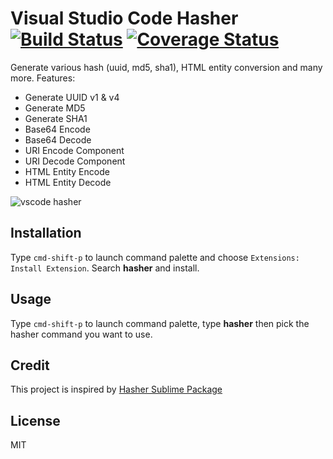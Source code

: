 # Visual Studio Code Hasher [![Build Status](https://travis-ci.org/deerawan/vscode-hasher.svg)](https://travis-ci.org/deerawan/vscode-hasher) [![Coverage Status](https://coveralls.io/repos/deerawan/vscode-hasher/badge.svg?branch=master&service=github)](https://coveralls.io/github/deerawan/vscode-hasher?branch=master)
Generate various hash (uuid, md5, sha1), HTML entity conversion and many more. Features:
- Generate UUID v1 & v4
- Generate MD5
- Generate SHA1
- Base64 Encode
- Base64 Decode
- URI Encode Component
- URI Decode Component
- HTML Entity Encode
- HTML Entity Decode

![vscode hasher](https://raw.githubusercontent.com/deerawan/vscode-hasher/master/images/hasher.gif)

## Installation
Type `cmd-shift-p` to launch command palette and choose `Extensions: Install Extension`. Search **hasher** and install.

## Usage
Type `cmd-shift-p` to launch command palette, type **hasher** then pick the hasher command you want to use.

## Credit
This project is inspired by [Hasher Sublime Package](https://packagecontrol.io/packages/Hasher)

## License
MIT